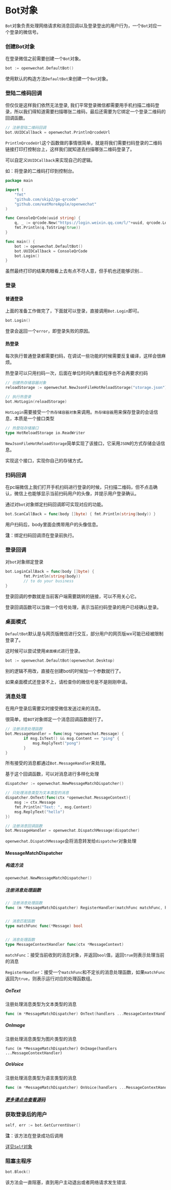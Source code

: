 #  Bot对象

`Bot`对象负责处理网络请求和消息回调以及登录登出的用户行为，一个`Bot`对应一个登录的微信号。



### 创建Bot对象

在登录微信之前需要创建一个`Bot`对象。

```go
bot := openwechat.DefaultBot()
```

使用默认的构造方法`DefaultBot`来创建一个`Bot`对象。



### 登陆二维码回调

但仅仅是这样我们依然无法登录, 我们平常登录微信都需要用手机扫描二维码登录，所以我们得知道需要扫描哪张二维码，最后还需要为它绑定一个登录二维码的回调函数。

```go
// 注册登陆二维码回调
bot.UUIDCallback = openwechat.PrintlnQrcodeUrl
```

`PrintlnQrcodeUrl`这个函数做的事情很简单，就是将我们需要扫码登录的二维码链接打印打控制台上，这样我们就知道去扫描哪张二维码登录了。

可以自定义`UUIDCallback`来实现自己的逻辑。

如：将登录的二维码打印到控制台。

```go
package main

import (
	"fmt"
	"github.com/skip2/go-qrcode"
	"github.com/eatMoreApple/openwechat"
)

func ConsoleQrCode(uuid string) {
	q, _ := qrcode.New("https://login.weixin.qq.com/l/"+uuid, qrcode.Low)
	fmt.Println(q.ToString(true))
}

func main() {
	bot := openwechat.DefaultBot()
	bot.UUIDCallback = ConsoleQrCode
	bot.Login()
}
```

虽然最终打印的结果肉眼看上去有点不尽人意，但手机也还能够识别...



### 登录



#### 普通登录

上面的准备工作做完了，下面就可以登录，直接调用`Bot.Login`即可。

```go
bot.Login() 
```

登录会返回一个`error`，即登录失败的原因。



#### 热登录

每次执行普通登录都需要扫码，在调试一些功能的时候需要反复编译，这样会很麻烦。

热登录可以只用扫码一次，后面在单位时间内重启程序也不会再要求扫码

```go
// 创建热存储容器对象
reloadStorage := openwechat.NewJsonFileHotReloadStorage("storage.json")

// 执行热登录
bot.HotLogin(reloadStorage)
```

`HotLogin`需要接受一个`热存储容器对象`来调用。`热存储容器`用来保存登录的会话信息，本质是一个接口类型

```go
// 热登陆存储接口
type HotReloadStorage io.ReadWriter
```

`NewJsonFileHotReloadStorage`简单实现了该接口，它采用`JSON`的方式存储会话信息。

实现这个接口，实现你自己的存储方式。



### 扫码回调

在pc端微信上我们打开手机扫码进行登录的时候，只扫描二维码，但不点击确认，微信上也能够显示当前扫码用户的头像，并提示用户登录确认。

通过对`bot`对象绑定扫码回调即可实现对应的功能。

```go
bot.ScanCallBack = func(body []byte) { fmt.Println(string(body)) }
```

用户扫码后，body里面会携带用户的头像信息。

**注**：绑定扫码回调须在登录前执行。



### 登录回调

对`bot`对象绑定登录

```go
bot.LoginCallBack = func(body []byte) {
		fmt.Println(string(body))
		// to do your business
}
```

登录回调的参数就是当前客户端需要跳转的链接，可以不用关心它。

登录回调函数可以当做一个信号处理，表示当前扫码登录的用户已经确认登录。



### 桌面模式

`DefaultBot`默认是与网页版微信进行交互，部分用户的网页版wx可能已经被限制登录了。

这时候可以尝试使用`桌面模式`进行登录。

```go
bot := openwechat.DefaultBot(openwechat.Desktop)
```

别的逻辑不用改，直接在创建bot的时候加一个参数就行了。

如果桌面模式还登录不上，请检查你的微信号是不是刚刚申请。



### 消息处理

在用户登录后需要实时接受微信发送过来的消息。

很简单，给`BOT`对象绑定一个消息回调函数就行了。

```go
// 注册消息处理函数
bot.MessageHandler = func(msg *openwechat.Message) {
		if msg.IsText() && msg.Content == "ping" {
			msg.ReplyText("pong")
		}
}
```

所有接受的消息都通过`Bot.MessageHandler`来处理。

基于这个回调函数，可以对消息进行多样化处理

```go
dispatcher := openwechat.NewMessageMatchDispatcher()

// 只处理消息类型为文本类型的消息
dispatcher.OnText(func(ctx *openwechat.MessageContext){
	msg := ctx.Message
	fmt.Println("Text: ", msg.Content)
	msg.ReplyText("hello")
})

// 注册消息回调函数
bot.MessageHandler = openwechat.DispatchMessage(dispatcher)
```

`openwechat.DispatchMessage`会将消息转发给`dispatcher`对象处理



#### MessageMatchDispatcher

##### 构造方法

```go
openwechat.NewMessageMatchDispatcher()
```

##### 注册消息处理函数

```go
// 注册消息处理函数
func (m *MessageMatchDispatcher) RegisterHandler(matchFunc matchFunc, handlers ...MessageContextHandler)


// 消息匹配函数
type matchFunc func(*Message) bool


// 消息处理函数
type MessageContextHandler func(ctx *MessageContext)
```

`matchFunc`：接受当前收到的消息对象，并返回`bool`值，返回`true`则表示处理当前的消息

`RegisterHandler`：接受一个`matchFunc`和不定长的消息处理函数，如果`matchFunc`返回为`true`，则表示运行对应的处理函数组。



##### OnText

注册处理消息类型为文本类型的消息

```go
func (m *MessageMatchDispatcher) OnText(handlers ...MessageContextHandler)
```

##### OnImage

注册处理消息类型为图片类型的消息

```golang
func (m *MessageMatchDispatcher) OnImage(handlers ...MessageContextHandler)
```

##### OnVoice

注册处理消息类型为语言类型的消息

```go
func (m *MessageMatchDispatcher) OnVoice(handlers ...MessageContextHandler)
```

##### [更多请点击查看源码](https://github.com/eatMoreApple/openwechat/blob/main/message_handle.go)



### 获取登录后的用户

```go
self, err := bot.GetCurrentUser()
```

**注**：该方法在登录成功后调用

[详见`Self`对象](./user.md)





### 阻塞主程序

```go
bot.Block()
```

该方法会一直阻塞，直到用户主动退出或者网络请求发生错误.
